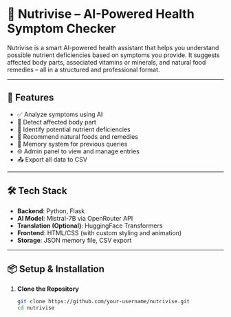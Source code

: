 # 🧠 Nutrivise – AI-Powered Health Symptom Checker

Nutrivise is a smart AI-powered health assistant that helps you understand possible nutrient deficiencies based on symptoms you provide. It suggests affected body parts, associated vitamins or minerals, and natural food remedies – all in a structured and professional format.

---

## 🚀 Features

- ✅ Analyze symptoms using AI
- 🧠 Detect affected body part
- 🧪 Identify potential nutrient deficiencies
- 🌿 Recommend natural foods and remedies
- 💾 Memory system for previous queries
- 🌐 Admin panel to view and manage entries
- 📤 Export all data to CSV

---

## 🛠 Tech Stack

- **Backend**: Python, Flask
- **AI Model**: Mistral-7B via OpenRouter API
- **Translation (Optional)**: HuggingFace Transformers
- **Frontend**: HTML/CSS (with custom styling and animation)
- **Storage**: JSON memory file, CSV export

---

## 📦 Setup & Installation

1. **Clone the Repository**
   ```bash
   git clone https://github.com/your-username/nutrivise.git
   cd nutrivise
